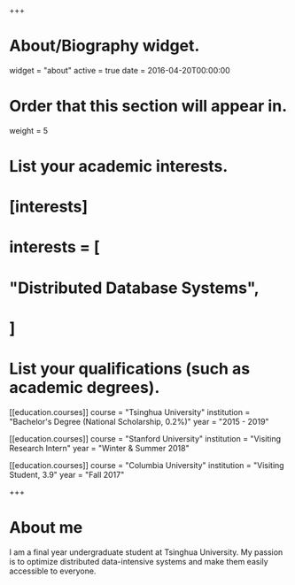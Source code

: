 +++
# About/Biography widget.
widget = "about"
active = true
date = 2016-04-20T00:00:00

# Order that this section will appear in.
weight = 5

# List your academic interests.
# [interests]
#   interests = [
#     "Distributed Database Systems",
#   ]

# List your qualifications (such as academic degrees).
[[education.courses]]
  course = "Tsinghua University" 
  institution = "Bachelor's Degree (National Scholarship, 0.2%)"
  year = "2015 - 2019"

[[education.courses]]
  course = "Stanford University"
  institution = "Visiting Research Intern"
  year = "Winter & Summer 2018"

[[education.courses]]
  course = "Columbia University"
  institution = "Visiting Student, 3.9"
  year = "Fall 2017"
 
+++

# About me

I am a final year undergraduate student at Tsinghua University. My passion is to optimize distributed data-intensive systems and make them easily accessible to everyone.